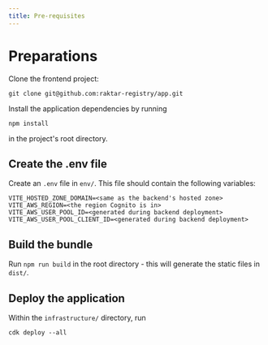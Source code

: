 ```yaml
---
title: Pre-requisites
---
```


# Preparations

Clone the frontend project:

```shell
git clone git@github.com:raktar-registry/app.git
```

Install the application dependencies by running

```shell
npm install
```

in the project's root directory.

## Create the .env file

Create an `.env` file in `env/`. This file should contain the following variables:

```dotenv
VITE_HOSTED_ZONE_DOMAIN=<same as the backend's hosted zone>
VITE_AWS_REGION=<the region Cognito is in>
VITE_AWS_USER_POOL_ID=<generated during backend deployment>
VITE_AWS_USER_POOL_CLIENT_ID=<generated during backend deployment>
```

## Build the bundle

Run `npm run build` in the root directory - this will generate the
static files in `dist/`.

## Deploy the application

Within the `infrastructure/` directory, run

```shell
cdk deploy --all
```
